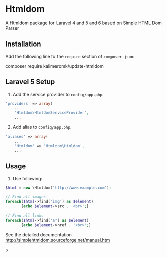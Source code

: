 Htmldom
=======

A Htmldom package for Laravel 4 and 5 and 6 based on Simple HTML Dom Parser

## Installation

Add the following line to the `require` section of `composer.json`:

composer require kalimeromk/update-htmldom

## Laravel 5 Setup

1. Add the service provider to `config/app.php`.

```php
'providers' => array(
    ...
	'Htmldom\HtmldomServiceProvider',
    ...
```

2. Add alias to `config/app.php`.

```php
'aliases' => array(	
    ...
	'Htmldom' => 'Htmldom\Htmldom',
    ...
```

## Usage

1. Use following:

```php
$html = new \Htmldom('http://www.example.com');

// Find all images 
foreach($html->find('img') as $element) 
       {echo $element->src . '<br>';}

// Find all links 
foreach($html->find('a') as $element) 
       {echo $element->href . '<br>';}
```

See the detailed documentation http://simplehtmldom.sourceforge.net/manual.htm

s